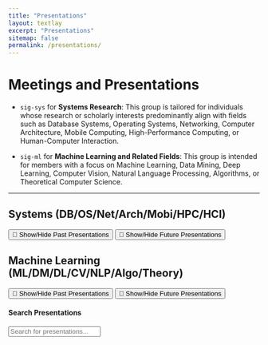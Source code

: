 ```yaml
---
title: "Presentations"
layout: textlay
excerpt: "Presentations"
sitemap: false
permalink: /presentations/
---
```


# Meetings and Presentations

- `sig-sys` for **Systems Research**: This group is tailored for individuals whose research or scholarly interests predominantly align with fields such as Database Systems, Operating Systems, Networking, Computer Architecture, Mobile Computing, High-Performance Computing, or Human-Computer Interaction.

- `sig-ml` for **Machine Learning and Related Fields**: This group is intended for members with a focus on Machine Learning, Data Mining, Deep Learning, Computer Vision, Natural Language Processing, Algorithms, or Theoretical Computer Science.

---

<script>
  // Embed the JSON data using Liquid for all categories
  const system_presentations = {{ site.data.system_presentations | jsonify }};
  const machine_learning_presentations = {{ site.data.machine_learning_presentations | jsonify }};
</script>


## Systems (DB/OS/Net/Arch/Mobi/HPC/HCI)


<div class="presentation-section">
  <div id="system_next" class="next-presentation"></div>
  <button onclick="toggleVisibility('system_past')">📅 Show/Hide Past Presentations</button>
  <div id="system_past" style="display:none"></div>
  <button onclick="toggleVisibility('system_future')">📅 Show/Hide Future Presentations</button>
  <div id="system_future" style="display:none"></div>
</div>

## Machine Learning (ML/DM/DL/CV/NLP/Algo/Theory)

<div class="presentation-section">
  <div id="machine_learning_next" class="next-presentation"></div>
  <button onclick="toggleVisibility('machine_learning_past')">📅 Show/Hide Past Presentations</button>
  <div id="machine_learning_past" style="display:none"></div>
  <button onclick="toggleVisibility('machine_learning_future')">📅 Show/Hide Future Presentations</button>
  <div id="machine_learning_future" style="display:none"></div>
</div>


#### Search Presentations

<div class="presentation-section">
  <input type="text" id="search-input" placeholder="Search for presentations..." oninput="searchPresentations()">
  <div id="search-results"></div>
</div>
